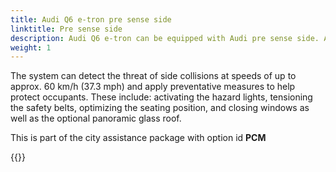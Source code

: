 ```yaml
---
title: Audi Q6 e-tron pre sense side
linktitle: Pre sense side
description: Audi Q6 e-tron can be equipped with Audi pre sense side. Audi pre sense side reacts in the event of a collision from the side. Amongst ohthers it uses the radar sensors of the crossing assist to calculate the probability of an accident involving traffic approaching from the side.
weight: 1
---
```


 The system can detect the threat of side collisions at speeds of up to approx. 60 km/h (37.3 mph) and apply preventative measures to help protect occupants. These include: activating the hazard lights, tensioning the safety belts, optimizing the seating position, and closing windows as well as the optional panoramic glass roof.

This is part of the city assistance package with option id **PCM**

{{<children description="true" />}}
